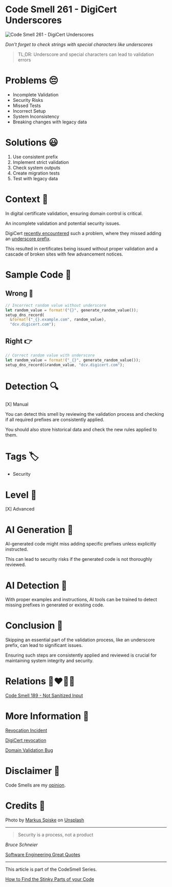 # Code Smell 261 - DigiCert Underscores

![Code Smell 261 - DigiCert Underscores](Code%20Smell%20261%20-%20DigiCert%20Underscores.jpg)

*Don't forget to check strings with special characters like underscores*

> TL;DR: Underscore and special characters can lead to validation errors

# Problems 😔 

- Incomplete Validation
- Security Risks
- Missed Tests
- Incorrect Setup
- System Inconsistency
- Breaking changes with legacy data

# Solutions 😃

1. Use consistent prefix
2. Implement strict validation
3. Check system outputs
4. Create migration tests
5. Test with legacy data

# Context 💬

In digital certificate validation, ensuring domain control is critical.

An incomplete validation and potential security issues. 

DigiCert [recently encountered](https://thehackernews.com/2024/07/digicert-to-revoke-83000-ssl.html) such a problem, where they missed adding an [underscore prefix](https://www.bleepingcomputer.com/news/security/digicert-mass-revoking-tls-certificates-due-to-domain-validation-bug/).

This resulted in certificates being issued without proper validation and a cascade of broken sites with few advancement notices.

# Sample Code 📖

## Wrong 🚫

<!-- [Gist Url](https://gist.github.com/mcsee/35be34c8eece30b4637f9c0dc0fbe387) -->

```rust
// Incorrect random value without underscore
let random_value = format!("{}", generate_random_value());
setup_dns_record(
  &format!("_{}.example.com", random_value),
  "dcv.digicert.com");
```

## Right 👉

<!-- [Gist Url](https://gist.github.com/mcsee/bb6accc36fc74a838f8e90c5c6bcf6b4) -->

```rust
// Correct random value with underscore
let random_value = format!("_{}", generate_random_value());
setup_dns_record(&random_value, "dcv.digicert.com");
```

# Detection 🔍

[X] Manual

You can detect this smell by reviewing the validation process and checking if all required prefixes are consistently applied. 

You should also store historical data and check the new rules applied to them.
 
# Tags 🏷️

- Security

# Level 🔋

[X] Advanced

# AI Generation 🤖

AI-generated code might miss adding specific prefixes unless explicitly instructed. 

This can lead to security risks if the generated code is not thoroughly reviewed.

# AI Detection 🥃

With proper examples and instructions, AI tools can be trained to detect missing prefixes in generated or existing code. 

# Conclusion 🏁

Skipping an essential part of the validation process, like an underscore prefix, can lead to significant issues. 

Ensuring such steps are consistently applied and reviewed is crucial for maintaining system integrity and security.

# Relations 👩‍❤️‍💋‍👨

[Code Smell 189 - Not Sanitized Input](https://github.com/mcsee/Software-Design-Articles/tree/main/Articles/Code%20Smells/Code%20Smell%20189%20-%20Not%20Sanitized%20Input/readme.md)

# More Information 📕

[Revocation Incident](https://www.digicert.com/support/certificate-revocation-incident)

[DigiCert revocation](https://thehackernews.com/2024/07/digicert-to-revoke-83000-ssl.html)

[Domain Validation Bug](https://www.bleepingcomputer.com/news/security/digicert-mass-revoking-tls-certificates-due-to-domain-validation-bug/)

# Disclaimer 📘

Code Smells are my [opinion](https://github.com/mcsee/Software-Design-Articles/tree/main/Articles/Blogging/I%20Wrote%20More%20than%2090%20Articles%20on%202021%20Here%20is%20What%20I%20Learned/readme.md).

# Credits 🙏

Photo by [Markus Spiske](https://unsplash.com/@markusspiske) on [Unsplash](https://unsplash.com/photos/assorted-color-padlocks-on-fence-during-daytime-Jjue0ESkXAU)
    
* * *

> Security is a process, not a product

_Bruce Schneier_
 
[Software Engineering Great Quotes](https://github.com/mcsee/Software-Design-Articles/tree/main/Articles/Quotes/Software%20Engineering%20Great%20Quotes/readme.md)

* * *

This article is part of the CodeSmell Series.

[How to Find the Stinky Parts of your Code](https://github.com/mcsee/Software-Design-Articles/tree/main/Articles/Code%20Smells/How%20to%20Find%20the%20Stinky%20parts%20of%20your%20Code/readme.md)